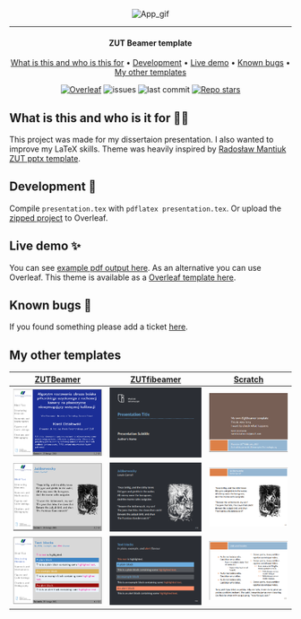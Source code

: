 <div align="center">

![App_gif](https://i.imgur.com/Pep16Hb.gif)

</div>

***

<h4 align="center">ZUT Beamer template</h4>

<p align="center">
  <a href="#what-is-this-and-who-is-this-for-">What is this and who is this for</a> •
  <a href="#development-">Development</a> •
  <a href="#live-demo-">Live demo</a> •
  <a href="#known-bugs-">Known bugs</a> •
  <a href="#my-other-templates">My other templates</a>
</p>

<div align="center">

[![Overleaf](https://img.shields.io/badge/Overleaf-open%20template-green)](https://www.overleaf.com/latex/templates/zutbeamer/wfztwrddyvdb)
  <img alt="issues" src="https://img.shields.io/github/issues-raw/karlosos/ZUTBeamer?color=yellow">
  <img alt="last commit" src="https://img.shields.io/github/last-commit/karlosos/ZUTBeamer?color=%2357d3af">
  <a href='https://github.com/karlosos/ZUTBeamer/stargazers'><img alt="Repo stars" src="https://img.shields.io/github/stars/karlosos/ZUTBeamer?logoColor=%2334495e&style=social"></a>
</div>


## What is this and who is it for 🤷‍♀️

This project was made for my dissertaion presentation. I also wanted to improve my LaTeX skills. Theme was heavily inspired by [Radosław Mantiuk ZUT pptx template](http://rmantiuk.zut.edu.pl/index.php/prace-dyplomowe/).

## Development 🚀

Compile `presentation.tex` with `pdflatex presentation.tex`. Or upload the [zipped project](https://github.com/karlosos/ZUTBeamer/archive/main.zip) to Overleaf.

## Live demo ✨

You can see [example pdf output here](https://github.com/karlosos/ZUTBeamer/releases/download/1.0/ZUTBeamer-example.pdf). As an alternative you can use Overleaf. This theme is available as a [Overleaf template here](https://www.overleaf.com/latex/templates/zutbeamer/wfztwrddyvdb).

## Known bugs 🐛

If you found something please add a ticket [here](https://github.com/karlosos/ZUTBeamer/issues).

## My other templates


| [ZUTBeamer](https://github.com/karlosos/ZUTBeamer) | [ZUTfibeamer](https://github.com/karlosos/zut-fibeamer) | [Scratch](https://github.com/karlosos/beamer-template-scratch) | 
| ------ | -------- | -------- | 
| <img src="docs/zutbeamer_1.png" width="300px"> | <img src="docs/zutfibeamer_1.png" width="300px"> | <img src="docs/scratch_1.png" width="300px">
| <img src="docs/zutbeamer_2.png" width="300px"> | <img src="docs/zutfibeamer_2.png" width="300px"> | <img src="docs/scratch_2.png" width="300px">
| <img src="docs/zutbeamer_3.png" width="300px"> | <img src="docs/zutfibeamer_3.png" width="300px"> | <img src="docs/scratch_3.png" width="300px">
